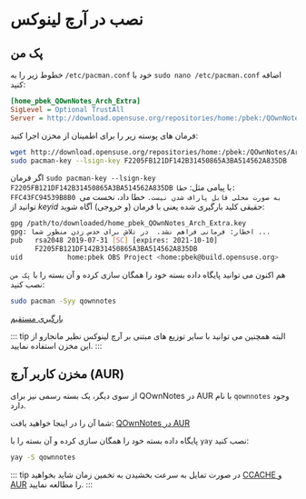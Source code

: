 # نصب در آرچ لینوکس

## پک من

خطوط زیر را به `/etc/pacman.conf` خود با `sudo nano /etc/pacman.conf` اضافه کنید:

```ini
[home_pbek_QOwnNotes_Arch_Extra]
SigLevel = Optional TrustAll
Server = http://download.opensuse.org/repositories/home:/pbek:/QOwnNotes/Arch_Extra/$arch
```

فرمان های پوسته زیر را برای اطمینان از مخزن اجرا کنید:

```bash
wget http://download.opensuse.org/repositories/home:/pbek:/QOwnNotes/Arch_Extra/x86_64/home_pbek_QOwnNotes_Arch_Extra.key -O - | sudo pacman-key --add -
sudo pacman-key --lsign-key F2205FB121DF142B31450865A3BA514562A835DB
```

اگر فرمان `sudo pacman-key --lsign-key F2205FB121DF142B31450865A3BA514562A835DB` با پیامی مثل: `خطا: FFC43FC94539B8B0 به صورت محلی قابل پاراف شدن نیست.` خطا داد، نخست می توانید از *keyid* حقیقی کلید بارگیری شده یعنی با فرمان (و خروجی) آگاه شوید:

```bash
gpg /path/to/downloaded/home_pbek_QOwnNotes_Arch_Extra.key
gpg: اخطار: فرمانی فراهم نشد.  در تلاش برای حدس زدن منظور شما ...
pub   rsa2048 2019-07-31 [SC] [expires: 2021-10-10]
      F2205FB121DF142B31450865A3BA514562A835DB
uid           home:pbek OBS Project <home:pbek@build.opensuse.org>
```

هم اکنون می توانید پایگاه داده بسته خود را همگان سازی کرده و آن بسته را با  `پک من` نصب کنید:

```bash
sudo pacman -Syy qownnotes
```

[بارگیری مستقیم](https://download.opensuse.org/repositories/home:/pbek:/QOwnNotes/Arch_Extra)

::: tip
البته همچنین می توانید با سایر توزیع های مبتنی بر آرچ لینوکس نظیر مانجارو از این مخزن استفاده نمایید.
:::

## مخزن کاربر آرچ (AUR)

از سوی دیگر، یک بسته رسمی نیز برای QOwnNotes در AUR با نام `qownnotes` وجود دارد.

شما آن را در اینجا خواهید یافت: [QOwnNotes در AUR](https://aur.archlinux.org/packages/qownnotes)

پایگاه داده بسته خود را همگان سازی کرده و آن بسته را با  `yay` نصب کنید:

```bash
yay -S qownnotes
```

::: tip
در صورت تمایل به سرعت بخشیدن به تخمین زمان شاید بخواهید [CCACHE و AUR](https://www.reddit.com/r/archlinux/comments/6vez44/a_small_tip_if_you_compile_from_aur/) را مطالعه نمایید.
:::
